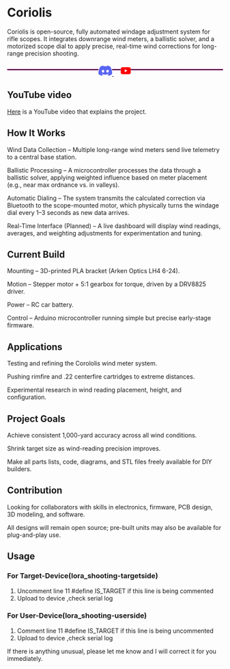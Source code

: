 # Coriolis
Coriolis is open-source, fully automated windage adjustment system for rifle scopes. It integrates downrange wind meters, a ballistic solver, and a motorized scope dial to apply precise, real-time wind corrections for long-range precision shooting.

<hr style="display: inline-block; width: 100%; border: 1px dotted #ff00cc;">

<p align="center" style="margin-top: -2em;">
  <a href="https://discord.gg/G65yBWfZ">
    <picture>
      <source height="24px" media="(prefers-color-scheme: dark)" srcset="/assets/icons/Discord.png" />
      <img height="24px" src="/assets/icons/Discord.png" />
    </picture>
  </a>&nbsp;&nbsp;&nbsp;
  <a href="https://www.youtube.com/@Longrangelab">
    <picture>
      <source height="24px" media="(prefers-color-scheme: dark)" srcset="/assets/icons/YouTube.png" />
      <img height="24px" src="/assets/icons/YouTube.png" />
    </picture>
  </a>
</p>

## YouTube video
[Here](https://www.youtube.com/watch?v=kEiZPHotwlk) is a YouTube video that explains the project.

## How It Works
Wind Data Collection – Multiple long-range wind meters send live telemetry to a central base station.

Ballistic Processing – A microcontroller processes the data through a ballistic solver, applying weighted influence based on meter placement (e.g., near max ordnance vs. in valleys).

Automatic Dialing – The system transmits the calculated correction via Bluetooth to the scope-mounted motor, which physically turns the windage dial every 1–3 seconds as new data arrives.

Real-Time Interface (Planned) – A live dashboard will display wind readings, averages, and weighting adjustments for experimentation and tuning.

## Current Build
Mounting – 3D-printed PLA bracket (Arken Optics LH4 6-24).

Motion – Stepper motor + 5:1 gearbox for torque, driven by a DRV8825 driver.

Power – RC car battery.

Control – Arduino microcontroller running simple but precise early-stage firmware.

## Applications
Testing and refining the Corololis wind meter system.

Pushing rimfire and .22 centerfire cartridges to extreme distances.

Experimental research in wind reading placement, height, and configuration.

## Project Goals
Achieve consistent 1,000-yard accuracy across all wind conditions.

Shrink target size as wind-reading precision improves.

Make all parts lists, code, diagrams, and STL files freely available for DIY builders.

## Contribution
Looking for collaborators with skills in electronics, firmware, PCB design, 3D modeling, and software.

All designs will remain open source; pre-built units may also be available for plug-and-play use.

## Usage

### For Target-Device(lora_shooting-targetside)
1. Uncomment line 11  #define IS_TARGET if this line is being commented
2. Upload to device ,check serial log

### For User-Device(lora_shooting-userside)
1. Comment line 11  #define IS_TARGET if this line is being uncommented
2. Upload to device ,check serial log

If there is anything unusual, please let me know and I will correct it for you immediately.

